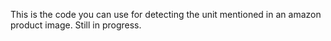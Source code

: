 This is the code you can use for detecting the unit mentioned in an amazon product image. Still in progress.
